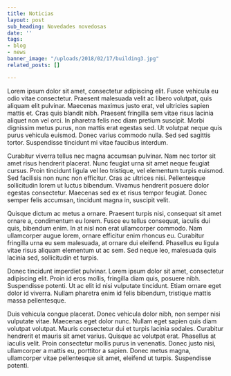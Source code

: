 ```yaml
---
title: Noticias
layout: post
sub_heading: Novedades novedosas
date: ''
tags:
- blog
- news
banner_image: "/uploads/2018/02/17/building3.jpg"
related_posts: []

---
```

Lorem ipsum dolor sit amet, consectetur adipiscing elit. Fusce vehicula eu odio vitae consectetur. Praesent malesuada velit ac libero volutpat, quis aliquam elit pulvinar. Maecenas maximus justo erat, vel ultricies sapien mattis et. Cras quis blandit nibh. Praesent fringilla sem vitae risus lacinia aliquet non vel orci. In pharetra felis nec diam pretium suscipit. Morbi dignissim metus purus, non mattis erat egestas sed. Ut volutpat neque quis purus vehicula euismod. Donec varius commodo nulla. Sed sed sagittis tortor. Suspendisse tincidunt mi vitae faucibus interdum.

Curabitur viverra tellus nec magna accumsan pulvinar. Nam nec tortor sit amet risus hendrerit placerat. Nunc feugiat urna sit amet neque feugiat cursus. Proin tincidunt ligula vel leo tristique, vel elementum turpis euismod. Sed facilisis non nunc non efficitur. Cras ac ultrices nisi. Pellentesque sollicitudin lorem ut luctus bibendum. Vivamus hendrerit posuere dolor egestas consectetur. Maecenas sed ex et risus tempor feugiat. Donec semper felis accumsan, tincidunt magna in, suscipit velit.

Quisque dictum ac metus a ornare. Praesent turpis nisi, consequat sit amet ornare a, condimentum eu lorem. Fusce eu tellus consequat, iaculis dui quis, bibendum enim. In at nisl non erat ullamcorper commodo. Nam ullamcorper augue lorem, ornare efficitur enim rhoncus eu. Curabitur fringilla urna eu sem malesuada, at ornare dui eleifend. Phasellus eu ligula vitae risus aliquam elementum ut ac sem. Sed neque leo, malesuada quis lacinia sed, sollicitudin et turpis.

Donec tincidunt imperdiet pulvinar. Lorem ipsum dolor sit amet, consectetur adipiscing elit. Proin id eros mollis, fringilla diam quis, posuere nibh. Suspendisse potenti. Ut ac elit id nisi vulputate tincidunt. Etiam ornare eget dolor id viverra. Nullam pharetra enim id felis bibendum, tristique mattis massa pellentesque.

Duis vehicula congue placerat. Donec vehicula dolor nibh, non semper nisi vulputate vitae. Maecenas eget dolor nunc. Nullam eget sapien quis diam volutpat volutpat. Mauris consectetur dui et turpis lacinia sodales. Curabitur hendrerit et mauris sit amet varius. Quisque ac volutpat erat. Phasellus at iaculis velit. Proin consectetur mollis purus in venenatis. Donec justo nisi, ullamcorper a mattis eu, porttitor a sapien. Donec metus magna, ullamcorper vitae pellentesque sit amet, eleifend ut turpis. Suspendisse potenti.